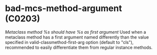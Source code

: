 # bad-mcs-method-argument (C0203)
*Metaclass method %s should have %s as first argument* Used when a
metaclass method has a first argument named differently than the value
specified in valid-classmethod-first-arg option (default to "cls"),
recommended to easily differentiate them from regular instance methods.
